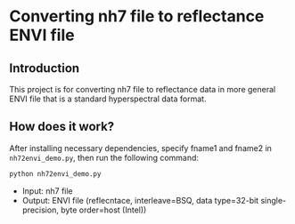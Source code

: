 # Converting nh7 file to reflectance ENVI file

## Introduction

This project is for converting nh7 file to reflectance data in more general ENVI file that is a standard hyperspectral data format.

## How does it work?
After installing necessary dependencies, specify fname1 and fname2 in `nh72envi_demo.py`, then run the following command:
```bash
python nh72envi_demo.py
```
- Input: nh7 file
- Output: ENVI file (reflecntace, interleave=BSQ, data type=32-bit single-precision, byte order=host (Intel))

